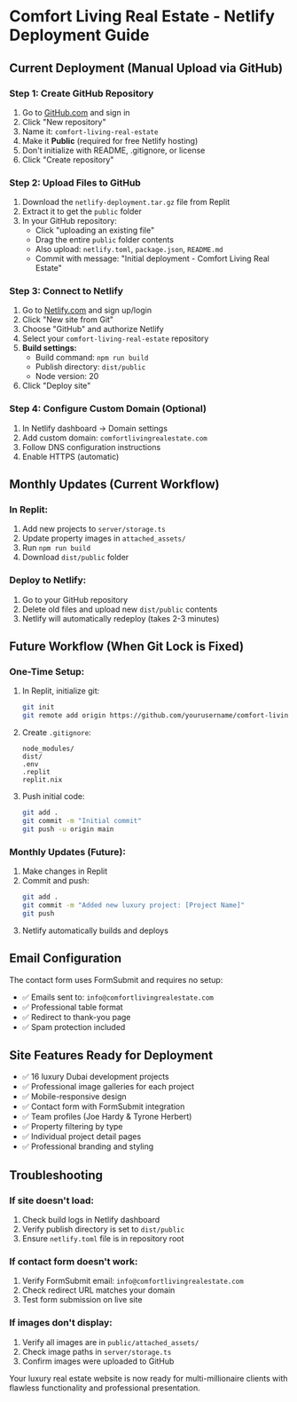 # Comfort Living Real Estate - Netlify Deployment Guide

## Current Deployment (Manual Upload via GitHub)

### Step 1: Create GitHub Repository
1. Go to [GitHub.com](https://github.com) and sign in
2. Click "New repository"
3. Name it: `comfort-living-real-estate`
4. Make it **Public** (required for free Netlify hosting)
5. Don't initialize with README, .gitignore, or license
6. Click "Create repository"

### Step 2: Upload Files to GitHub
1. Download the `netlify-deployment.tar.gz` file from Replit
2. Extract it to get the `public` folder
3. In your GitHub repository:
   - Click "uploading an existing file"
   - Drag the entire `public` folder contents
   - Also upload: `netlify.toml`, `package.json`, `README.md`
   - Commit with message: "Initial deployment - Comfort Living Real Estate"

### Step 3: Connect to Netlify
1. Go to [Netlify.com](https://netlify.com) and sign up/login
2. Click "New site from Git"
3. Choose "GitHub" and authorize Netlify
4. Select your `comfort-living-real-estate` repository
5. **Build settings:**
   - Build command: `npm run build`
   - Publish directory: `dist/public`
   - Node version: 20
6. Click "Deploy site"

### Step 4: Configure Custom Domain (Optional)
1. In Netlify dashboard → Domain settings
2. Add custom domain: `comfortlivingrealestate.com`
3. Follow DNS configuration instructions
4. Enable HTTPS (automatic)

## Monthly Updates (Current Workflow)

### In Replit:
1. Add new projects to `server/storage.ts`
2. Update property images in `attached_assets/`
3. Run `npm run build`
4. Download `dist/public` folder

### Deploy to Netlify:
1. Go to your GitHub repository
2. Delete old files and upload new `dist/public` contents
3. Netlify will automatically redeploy (takes 2-3 minutes)

## Future Workflow (When Git Lock is Fixed)

### One-Time Setup:
1. In Replit, initialize git:
   ```bash
   git init
   git remote add origin https://github.com/yourusername/comfort-living-real-estate.git
   ```

2. Create `.gitignore`:
   ```
   node_modules/
   dist/
   .env
   .replit
   replit.nix
   ```

3. Push initial code:
   ```bash
   git add .
   git commit -m "Initial commit"
   git push -u origin main
   ```

### Monthly Updates (Future):
1. Make changes in Replit
2. Commit and push:
   ```bash
   git add .
   git commit -m "Added new luxury project: [Project Name]"
   git push
   ```
3. Netlify automatically builds and deploys

## Email Configuration

The contact form uses FormSubmit and requires no setup:
- ✅ Emails sent to: `info@comfortlivingrealestate.com`
- ✅ Professional table format
- ✅ Redirect to thank-you page
- ✅ Spam protection included

## Site Features Ready for Deployment

- ✅ 16 luxury Dubai development projects
- ✅ Professional image galleries for each project
- ✅ Mobile-responsive design
- ✅ Contact form with FormSubmit integration
- ✅ Team profiles (Joe Hardy & Tyrone Herbert)
- ✅ Property filtering by type
- ✅ Individual project detail pages
- ✅ Professional branding and styling

## Troubleshooting

### If site doesn't load:
1. Check build logs in Netlify dashboard
2. Verify publish directory is set to `dist/public`
3. Ensure `netlify.toml` file is in repository root

### If contact form doesn't work:
1. Verify FormSubmit email: `info@comfortlivingrealestate.com`
2. Check redirect URL matches your domain
3. Test form submission on live site

### If images don't display:
1. Verify all images are in `public/attached_assets/`
2. Check image paths in `server/storage.ts`
3. Confirm images were uploaded to GitHub

Your luxury real estate website is now ready for multi-millionaire clients with flawless functionality and professional presentation.